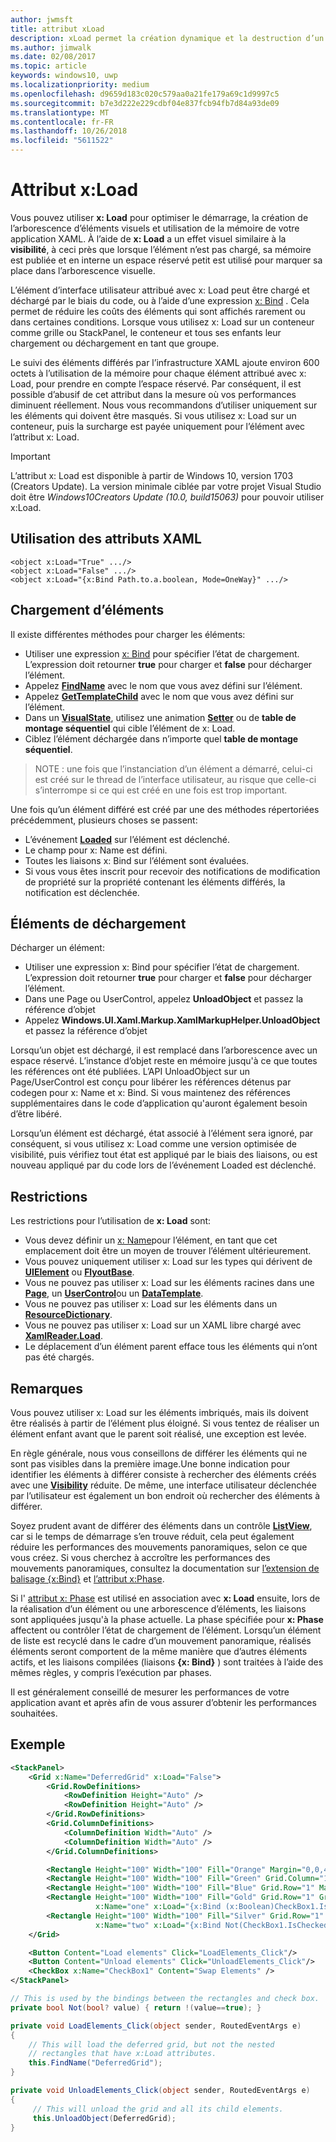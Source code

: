 ```yaml
---
author: jwmsft
title: attribut xLoad
description: xLoad permet la création dynamique et la destruction d’un élément et ses enfants, réduction de l’utilisation de temps et de mémoire au démarrage. 
ms.author: jimwalk
ms.date: 02/08/2017
ms.topic: article
keywords: windows10, uwp
ms.localizationpriority: medium
ms.openlocfilehash: d9659d183c020c579aa0a21fe179a69c1d9997c5
ms.sourcegitcommit: b7e3d222e229cdbf04e837fcb94fb7d84a93de09
ms.translationtype: MT
ms.contentlocale: fr-FR
ms.lasthandoff: 10/26/2018
ms.locfileid: "5611522"
---
```

# <a name="xload-attribute"></a>Attribut x:Load

Vous pouvez utiliser **x: Load** pour optimiser le démarrage, la création de l’arborescence d’éléments visuels et utilisation de la mémoire de votre application XAML. À l’aide de **x: Load** a un effet visuel similaire à la **visibilité**, à ceci près que lorsque l’élément n’est pas chargé, sa mémoire est publiée et en interne un espace réservé petit est utilisé pour marquer sa place dans l’arborescence visuelle.

L’élément d’interface utilisateur attribué avec x: Load peut être chargé et déchargé par le biais du code, ou à l’aide d’une expression [x: Bind](x-bind-markup-extension.md) . Cela permet de réduire les coûts des éléments qui sont affichés rarement ou dans certaines conditions. Lorsque vous utilisez x: Load sur un conteneur comme grille ou StackPanel, le conteneur et tous ses enfants leur chargement ou déchargement en tant que groupe.

Le suivi des éléments différés par l’infrastructure XAML ajoute environ 600 octets à l’utilisation de la mémoire pour chaque élément attribué avec x: Load, pour prendre en compte l’espace réservé. Par conséquent, il est possible d’abusif de cet attribut dans la mesure où vos performances diminuent réellement. Nous vous recommandons d’utiliser uniquement sur les éléments qui doivent être masqués. Si vous utilisez x: Load sur un conteneur, puis la surcharge est payée uniquement pour l’élément avec l’attribut x: Load.

> [!IMPORTANT]
> L’attribut x: Load est disponible à partir de Windows 10, version 1703 (Creators Update). La version minimale ciblée par votre projet Visual Studio doit être *Windows10Creators Update (10.0, build15063)* pour pouvoir utiliser x:Load.

## <a name="xaml-attribute-usage"></a>Utilisation des attributs XAML

``` syntax
<object x:Load="True" .../>
<object x:Load="False" .../>
<object x:Load="{x:Bind Path.to.a.boolean, Mode=OneWay}" .../>
```

## <a name="loading-elements"></a>Chargement d’éléments

Il existe différentes méthodes pour charger les éléments:

- Utiliser une expression [x: Bind](x-bind-markup-extension.md) pour spécifier l’état de chargement. L’expression doit retourner **true** pour charger et **false** pour décharger l’élément.
- Appelez [**FindName**](https://msdn.microsoft.com/library/windows/apps/br208715) avec le nom que vous avez défini sur l’élément.
- Appelez [**GetTemplateChild**](https://msdn.microsoft.com/library/windows/apps/br209416) avec le nom que vous avez défini sur l’élément.
- Dans un [**VisualState**](https://msdn.microsoft.com/library/windows/apps/br209007), utilisez une animation [**Setter**](https://msdn.microsoft.com/library/windows/apps/br208817) ou de **table de montage séquentiel** qui cible l’élément de x: Load.
- Ciblez l’élément déchargée dans n’importe quel **table de montage séquentiel**.

> NOTE : une fois que l’instanciation d’un élément a démarré, celui-ci est créé sur le thread de l’interface utilisateur, au risque que celle-ci s’interrompe si ce qui est créé en une fois est trop important.

Une fois qu’un élément différé est créé par une des méthodes répertoriées précédemment, plusieurs choses se passent:

- L’événement [**Loaded**](https://msdn.microsoft.com/library/windows/apps/br208723) sur l’élément est déclenché.
- Le champ pour x: Name est défini.
- Toutes les liaisons x: Bind sur l’élément sont évaluées.
- Si vous vous êtes inscrit pour recevoir des notifications de modification de propriété sur la propriété contenant les éléments différés, la notification est déclenchée.

## <a name="unloading-elements"></a>Éléments de déchargement

Décharger un élément:

- Utiliser une expression x: Bind pour spécifier l’état de chargement. L’expression doit retourner **true** pour charger et **false** pour décharger l’élément.
- Dans une Page ou UserControl, appelez **UnloadObject** et passez la référence d’objet
- Appelez **Windows.UI.Xaml.Markup.XamlMarkupHelper.UnloadObject** et passez la référence d’objet

Lorsqu’un objet est déchargé, il est remplacé dans l’arborescence avec un espace réservé. L’instance d’objet reste en mémoire jusqu'à ce que toutes les références ont été publiées. L’API UnloadObject sur un Page/UserControl est conçu pour libérer les références détenus par codegen pour x: Name et x: Bind. Si vous maintenez des références supplémentaires dans le code d’application qu'auront également besoin d’être libéré.

Lorsqu’un élément est déchargé, état associé à l’élément sera ignoré, par conséquent, si vous utilisez x: Load comme une version optimisée de visibilité, puis vérifiez tout état est appliqué par le biais des liaisons, ou est nouveau appliqué par du code lors de l’événement Loaded est déclenché.

## <a name="restrictions"></a>Restrictions

Les restrictions pour l’utilisation de **x: Load** sont:

- Vous devez définir un [x: Name](x-name-attribute.md)pour l’élément, en tant que cet emplacement doit être un moyen de trouver l’élément ultérieurement.
- Vous pouvez uniquement utiliser x: Load sur les types qui dérivent de [**UIElement**](https://msdn.microsoft.com/library/windows/apps/br208911) ou [**FlyoutBase**](https://msdn.microsoft.com/library/windows/apps/dn279249).
- Vous ne pouvez pas utiliser x: Load sur les éléments racines dans une [**Page**](https://msdn.microsoft.com/library/windows/apps/windows.ui.xaml.controls.page), un [**UserControl**](https://msdn.microsoft.com/library/windows/apps/windows.ui.xaml.controls.usercontrol)ou un [**DataTemplate**](https://msdn.microsoft.com/library/windows/apps/br242348).
- Vous ne pouvez pas utiliser x: Load sur les éléments dans un [**ResourceDictionary**](https://msdn.microsoft.com/library/windows/apps/br208794).
- Vous ne pouvez pas utiliser x: Load sur un XAML libre chargé avec [**XamlReader.Load**](https://msdn.microsoft.com/library/windows/apps/br228048).
- Le déplacement d’un élément parent efface tous les éléments qui n’ont pas été chargés.

## <a name="remarks"></a>Remarques

Vous pouvez utiliser x: Load sur les éléments imbriqués, mais ils doivent être réalisés à partir de l’élément plus éloigné. Si vous tentez de réaliser un élément enfant avant que le parent soit réalisé, une exception est levée.

En règle générale, nous vous conseillons de différer les éléments qui ne sont pas visibles dans la première image.Une bonne indication pour identifier les éléments à différer consiste à rechercher des éléments créés avec une [**Visibility**](https://msdn.microsoft.com/library/windows/apps/br208992) réduite. De même, une interface utilisateur déclenchée par l’utilisateur est également un bon endroit où rechercher des éléments à différer.

Soyez prudent avant de différer des éléments dans un contrôle [**ListView**](https://msdn.microsoft.com/library/windows/apps/br242878), car si le temps de démarrage s’en trouve réduit, cela peut également réduire les performances des mouvements panoramiques, selon ce que vous créez. Si vous cherchez à accroître les performances des mouvements panoramiques, consultez la documentation sur [l’extension de balisage {x:Bind}](x-bind-markup-extension.md) et [l’attribut x:Phase](x-phase-attribute.md).

Si l' [attribut x: Phase](x-phase-attribute.md) est utilisé en association avec **x: Load** ensuite, lors de la réalisation d’un élément ou une arborescence d’éléments, les liaisons sont appliquées jusqu'à la phase actuelle. La phase spécifiée pour **x: Phase** affectent ou contrôler l’état de chargement de l’élément. Lorsqu’un élément de liste est recyclé dans le cadre d’un mouvement panoramique, réalisés éléments seront comportent de la même manière que d’autres éléments actifs, et les liaisons compilées (liaisons **{x: Bind}** ) sont traitées à l’aide des mêmes règles, y compris l’exécution par phases.

Il est généralement conseillé de mesurer les performances de votre application avant et après afin de vous assurer d’obtenir les performances souhaitées.

## <a name="example"></a>Exemple

```xml
<StackPanel>
    <Grid x:Name="DeferredGrid" x:Load="False">
        <Grid.RowDefinitions>
            <RowDefinition Height="Auto" />
            <RowDefinition Height="Auto" />
        </Grid.RowDefinitions>
        <Grid.ColumnDefinitions>
            <ColumnDefinition Width="Auto" />
            <ColumnDefinition Width="Auto" />
        </Grid.ColumnDefinitions>

        <Rectangle Height="100" Width="100" Fill="Orange" Margin="0,0,4,4"/>
        <Rectangle Height="100" Width="100" Fill="Green" Grid.Column="1" Margin="4,0,0,4"/>
        <Rectangle Height="100" Width="100" Fill="Blue" Grid.Row="1" Margin="0,4,4,0"/>
        <Rectangle Height="100" Width="100" Fill="Gold" Grid.Row="1" Grid.Column="1" Margin="4,4,0,0"
                   x:Name="one" x:Load="{x:Bind (x:Boolean)CheckBox1.IsChecked, Mode=OneWay}"/>
        <Rectangle Height="100" Width="100" Fill="Silver" Grid.Row="1" Grid.Column="1" Margin="4,4,0,0"
                   x:Name="two" x:Load="{x:Bind Not(CheckBox1.IsChecked), Mode=OneWay}"/>
    </Grid>

    <Button Content="Load elements" Click="LoadElements_Click"/>
    <Button Content="Unload elements" Click="UnloadElements_Click"/>
    <CheckBox x:Name="CheckBox1" Content="Swap Elements" />
</StackPanel>
```

```csharp
// This is used by the bindings between the rectangles and check box.
private bool Not(bool? value) { return !(value==true); }

private void LoadElements_Click(object sender, RoutedEventArgs e)
{
    // This will load the deferred grid, but not the nested
    // rectangles that have x:Load attributes.
    this.FindName("DeferredGrid"); 
}

private void UnloadElements_Click(object sender, RoutedEventArgs e)
{
     // This will unload the grid and all its child elements.
     this.UnloadObject(DeferredGrid);
}
```

